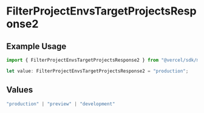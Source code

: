 # FilterProjectEnvsTargetProjectsResponse2

## Example Usage

```typescript
import { FilterProjectEnvsTargetProjectsResponse2 } from "@vercel/sdk/models/filterprojectenvsop.js";

let value: FilterProjectEnvsTargetProjectsResponse2 = "production";
```

## Values

```typescript
"production" | "preview" | "development"
```